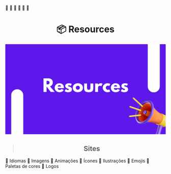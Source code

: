 🚀 
🚀 
🚀 
🚀 
🚀 
🚀 

<h1 align="center"> 📦 Resources</h1> 

<img src="assets/images/banner.png" alt="banner">

><h2 align="center">Sites</h2>

🚀 Idiomas
🚀 Imagens
🚀 Animações
🚀 Ícones
🚀 Ilustrações
🚀 Emojis
🚀 Paletas de cores
🚀 Logos

